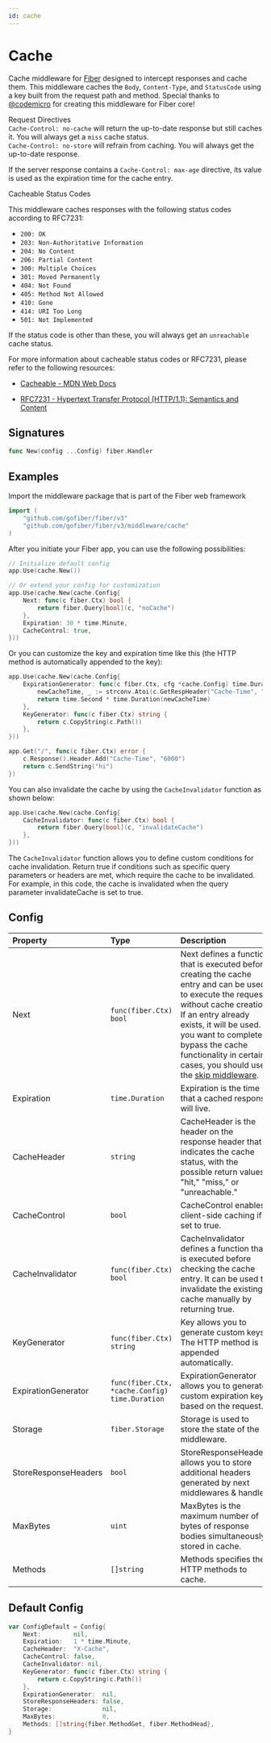 ```yaml
---
id: cache
---
```


# Cache

Cache middleware for [Fiber](https://github.com/gofiber/fiber) designed to intercept responses and cache them. This middleware caches the `Body`, `Content-Type`, and `StatusCode` using a key built from the request path and method. Special thanks to [@codemicro](https://github.com/codemicro/fiber-cache) for creating this middleware for Fiber core!

Request Directives<br />
`Cache-Control: no-cache` will return the up-to-date response but still caches it. You will always get a `miss` cache status.<br />
`Cache-Control: no-store` will refrain from caching. You will always get the up-to-date response.

If the server response contains a `Cache-Control: max-age` directive, its value is used as the expiration time for the cache entry.

Cacheable Status Codes<br />

This middleware caches responses with the following status codes according to RFC7231:

- `200: OK`
- `203: Non-Authoritative Information`
- `204: No Content`
- `206: Partial Content`
- `300: Multiple Choices`
- `301: Moved Permanently`
- `404: Not Found`
- `405: Method Not Allowed`
- `410: Gone`
- `414: URI Too Long`
- `501: Not Implemented`

If the status code is other than these, you will always get an `unreachable` cache status.

For more information about cacheable status codes or RFC7231, please refer to the following resources:

- [Cacheable - MDN Web Docs](https://developer.mozilla.org/en-US/docs/Glossary/Cacheable)

- [RFC7231 - Hypertext Transfer Protocol (HTTP/1.1): Semantics and Content](https://datatracker.ietf.org/doc/html/rfc7231)

## Signatures

```go
func New(config ...Config) fiber.Handler
```

## Examples

Import the middleware package that is part of the Fiber web framework

```go
import (
    "github.com/gofiber/fiber/v3"
    "github.com/gofiber/fiber/v3/middleware/cache"
)
```

After you initiate your Fiber app, you can use the following possibilities:

```go
// Initialize default config
app.Use(cache.New())

// Or extend your config for customization
app.Use(cache.New(cache.Config{
    Next: func(c fiber.Ctx) bool {
        return fiber.Query[bool](c, "noCache")
    },
    Expiration: 30 * time.Minute,
    CacheControl: true,
}))
```

Or you can customize the key and expiration time like this (the HTTP method is automatically appended to the key):

```go
app.Use(cache.New(cache.Config{
    ExpirationGenerator: func(c fiber.Ctx, cfg *cache.Config) time.Duration {
        newCacheTime, _ := strconv.Atoi(c.GetRespHeader("Cache-Time", "600"))
        return time.Second * time.Duration(newCacheTime)
    },
    KeyGenerator: func(c fiber.Ctx) string {
        return c.CopyString(c.Path())
    },
}))

app.Get("/", func(c fiber.Ctx) error {
    c.Response().Header.Add("Cache-Time", "6000")
    return c.SendString("hi")
})
```

You can also invalidate the cache by using the `CacheInvalidator` function as shown below:

```go
app.Use(cache.New(cache.Config{
    CacheInvalidator: func(c fiber.Ctx) bool {
        return fiber.Query[bool](c, "invalidateCache")
    },
}))
```

The `CacheInvalidator` function allows you to define custom conditions for cache invalidation. Return true if conditions such as specific query parameters or headers are met, which require the cache to be invalidated. For example, in this code, the cache is invalidated when the query parameter invalidateCache is set to true.

## Config

| Property             | Type                                           | Description                                                                                                                                                                                                                                                                                                    | Default                                                          |
| :------------------- | :--------------------------------------------- | :------------------------------------------------------------------------------------------------------------------------------------------------------------------------------------------------------------------------------------------------------------------------------------------------------------- | :--------------------------------------------------------------- |
| Next                 | `func(fiber.Ctx) bool`                         | Next defines a function that is executed before creating the cache entry and can be used to execute the request without cache creation. If an entry already exists, it will be used. If you want to completely bypass the cache functionality in certain cases, you should use the [skip middleware](skip.md). | `nil`                                                            |
| Expiration           | `time.Duration`                                | Expiration is the time that a cached response will live.                                                                                                                                                                                                                                                       | `1 * time.Minute`                                                |
| CacheHeader          | `string`                                       | CacheHeader is the header on the response header that indicates the cache status, with the possible return values "hit," "miss," or "unreachable."                                                                                                                                                             | `X-Cache`                                                        |
| CacheControl         | `bool`                                         | CacheControl enables client-side caching if set to true.                                                                                                                                                                                                                                                       | `false`                                                          |
| CacheInvalidator     | `func(fiber.Ctx) bool`                         | CacheInvalidator defines a function that is executed before checking the cache entry. It can be used to invalidate the existing cache manually by returning true.                                                                                                                                              | `nil`                                                            |
| KeyGenerator         | `func(fiber.Ctx) string`                       | Key allows you to generate custom keys. The HTTP method is appended automatically.                                                                                                                                                                                                                                                                        | `func(c fiber.Ctx) string { return c.CopyString(c.Path()) }` |
| ExpirationGenerator  | `func(fiber.Ctx, *cache.Config) time.Duration` | ExpirationGenerator allows you to generate custom expiration keys based on the request.                                                                                                                                                                                                                        | `nil`                                                            |
| Storage              | `fiber.Storage`                                | Storage is used to store the state of the middleware.                                                                                                                                                                                                                                                            | In-memory store                                                  |
| StoreResponseHeaders | `bool`                                         | StoreResponseHeaders allows you to store additional headers generated by next middlewares & handler.                                                                                                                                                                                                           | `false`                                                          |
| MaxBytes             | `uint`                                         | MaxBytes is the maximum number of bytes of response bodies simultaneously stored in cache.                                                                                                                                                                                                                     | `0` (No limit)                                                   |
| Methods              | `[]string`                                     | Methods specifies the HTTP methods to cache.                                                                                                                                                                                                                                                                   | `[]string{fiber.MethodGet, fiber.MethodHead}`                    |

## Default Config

```go
var ConfigDefault = Config{
    Next:         nil,
    Expiration:   1 * time.Minute,
    CacheHeader:  "X-Cache",
    CacheControl: false,
    CacheInvalidator: nil,
    KeyGenerator: func(c fiber.Ctx) string {
        return c.CopyString(c.Path())
    },
    ExpirationGenerator:  nil,
    StoreResponseHeaders: false,
    Storage:              nil,
    MaxBytes:             0,
    Methods: []string{fiber.MethodGet, fiber.MethodHead},
}
```
